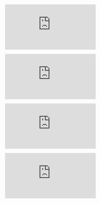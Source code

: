 ![gets()](https://github.com/PavelSmerdiakov/Security-Notes/blob/main/Global/Reversing/Exploit/Buffer%20Overflow/Stack%20Overflow/gets().md)

![scanf](https://github.com/PavelSmerdiakov/Security-Notes/blob/main/Global/Reversing/Exploit/Buffer%20Overflow/Stack%20Overflow/scanf.md)

![ROP attacks](https://github.com/PavelSmerdiakov/Security-Notes/blob/main/Global/Reversing/Exploit/Buffer%20Overflow/Stack%20Overflow/ROP/ROP%20attacks.md)

![Nop Sled Strcpy](https://github.com/PavelSmerdiakov/Security-Notes/blob/main/Global/Reversing/Exploit/Buffer%20Overflow/Stack%20Overflow/Nop%20Sled%20Strcpy.md)
